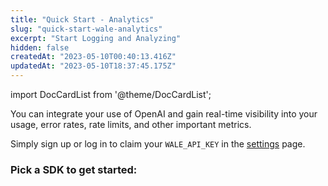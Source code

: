 ```yaml
---
title: "Quick Start - Analytics"
slug: "quick-start-wale-analytics"
excerpt: "Start Logging and Analyzing"
hidden: false
createdAt: "2023-05-10T00:40:13.416Z"
updatedAt: "2023-05-10T18:37:45.175Z"
---
```

import DocCardList from '@theme/DocCardList';

You can integrate your use of OpenAI and gain real-time visibility into your usage, error rates, rate limits, and other important metrics. 

Simply sign up or log in to claim your `WALE_API_KEY` in the [settings](https://ide.trywale.com/settings) page.

### Pick a SDK to get started:
<DocCardList />